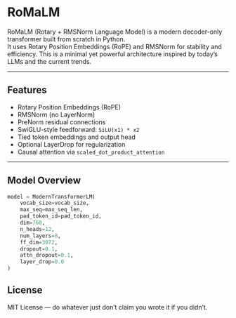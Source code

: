 # RoMaLM

RoMaLM (Rotary + RMSNorm Language Model) is a modern decoder-only transformer built from scratch in Python.  
It uses Rotary Position Embeddings (RoPE) and RMSNorm for stability and efficiency. 
This is a minimal yet powerful architecture inspired by today’s LLMs and the current trends.

---

## Features

- Rotary Position Embeddings (RoPE)
- RMSNorm (no LayerNorm)
- PreNorm residual connections
- SwiGLU-style feedforward: `SiLU(x1) * x2`
- Tied token embeddings and output head
- Optional LayerDrop for regularization
- Causal attention via `scaled_dot_product_attention`

---

## Model Overview

```python
model = ModernTransformerLM(
    vocab_size=vocab_size,
    max_seq=max_seq_len,
    pad_token_id=pad_token_id,
    dim=768,
    n_heads=12,
    num_layers=8,
    ff_dim=3072,
    dropout=0.1,
    attn_dropout=0.1,
    layer_drop=0.0
)
```

## License

MIT License — do whatever just don’t claim you wrote it if you didn’t.
